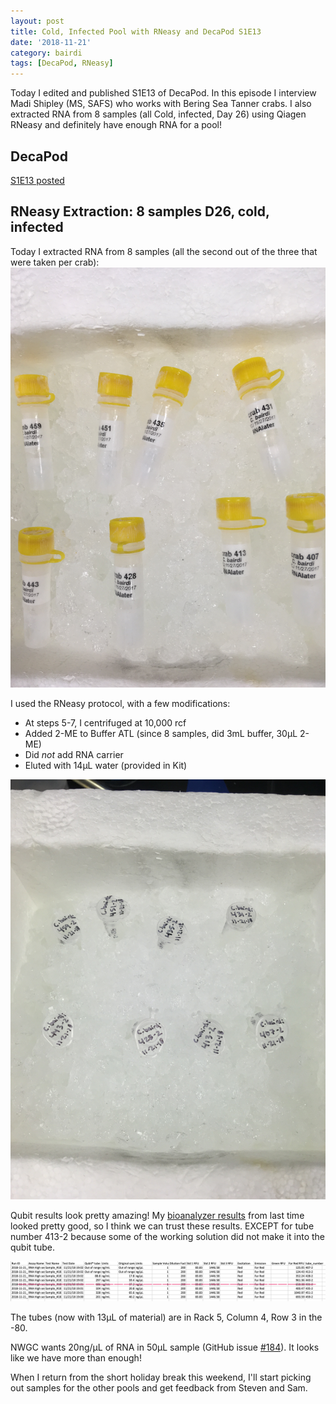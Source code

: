 ```yaml
---
layout: post
title: Cold, Infected Pool with RNeasy and DecaPod S1E13
date: '2018-11-21'
category: bairdi
tags: [DecaPod, RNeasy]
---
```

Today I edited and published S1E13 of DecaPod. In this episode I interview Madi Shipley (MS, SAFS) who works with Bering Sea Tanner crabs. I also extracted RNA from 8 samples (all Cold, infected, Day 26) using Qiagen RNeasy and definitely have enough RNA for a pool!

## DecaPod
[S1E13 posted](https://bittercrab.wordpress.com/category/podcast/)

## RNeasy Extraction: 8 samples D26, cold, infected

Today I extracted RNA from 8 samples (all the second out of the three that were taken per crab):      
![img](../notebook-images/hemo-pellet.jpg)

I used the RNeasy protocol, with a few modifications:    
- At steps 5-7, I centrifuged at 10,000 rcf
- Added 2-ME to Buffer ATL (since 8 samples, did 3mL buffer, 30µL 2-ME)
- Did _not_ add RNA carrier
- Eluted with 14µL water (provided in Kit)

![img](../notebook-images/extracted-rna-tubes.jpg)

Qubit results look pretty amazing! My [bioanalyzer results](https://grace-ac.github.io/Bioanalyzer-RNeasy-results/) from last time looked pretty good, so I think we can trust these results. EXCEPT for tube number 413-2 because some of the working solution did not make it into the qubit tube.      

![img](../notebook-images/qubit-results-11-21-18.png)

The tubes (now with 13µL of material) are in Rack 5, Column 4, Row 3 in the -80. 

NWGC wants 20ng/µL of RNA in 50µL sample (GitHub issue [#184](https://github.com/RobertsLab/resources/issues/184)). It looks like we have more than enough! 

When I return from the short holiday break this weekend, I'll start picking out samples for the other pools and get feedback from Steven and Sam. 
